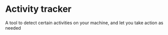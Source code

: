 # Activity tracker
A tool to detect certain activities on your machine, and let you take action as needed
